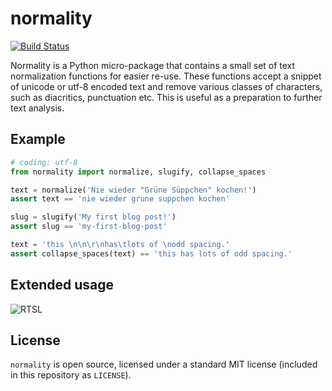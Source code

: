 # normality

[![Build Status](https://travis-ci.org/pudo/normality.svg?branch=master)](https://travis-ci.org/pudo/normality)

Normality is a Python micro-package that contains a small set of text
normalization functions for easier re-use. These functions accept a
snippet of unicode or utf-8 encoded text and remove various classes
of characters, such as diacritics, punctuation etc. This is useful as
a preparation to further text analysis.

## Example

```python
# coding: utf-8
from normality import normalize, slugify, collapse_spaces

text = normalize('Nie wieder "Grüne Süppchen" kochen!')
assert text == 'nie wieder grune suppchen kochen'

slug = slugify('My first blog post!')
assert slug == 'my-first-blog-post'

text = 'this \n\n\r\nhas\tlots of \nodd spacing.'
assert collapse_spaces(text) == 'this has lots of odd spacing.'
```

## Extended usage

![RTSL](http://cdn.meme.am/instances/500x/58064648.jpg)

## License

``normality`` is open source, licensed under a standard MIT license
(included in this repository as ``LICENSE``).
